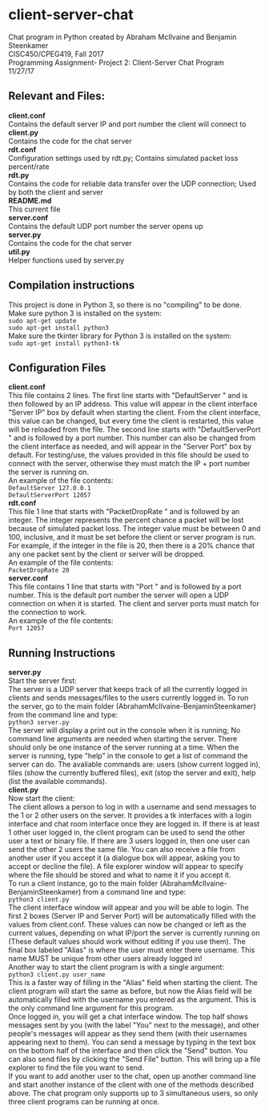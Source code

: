 # client-server-chat  
Chat program in Python created by Abraham McIlvaine and Benjamin Steenkamer  
CISC450/CPEG419, Fall 2017  
Programming Assignment- Project 2: Client-Server Chat Program  
11/27/17  

## Relevant and Files:
**client.conf**  
Contains the default server IP and port number the client will connect to  
**client.py**  
Contains the code for the chat server  
**rdt.conf**  
Configuration settings used by rdt.py; Contains simulated packet loss percent/rate  
**rdt.py**  
Contains the code for reliable data transfer over the UDP connection; Used by both the client and server   
**README.md**  
This current file  
**server.conf**  
Contains the default UDP port number the server opens up  
**server.py**  
Contains the code for the chat server  
**util.py**  
Helper functions used by server.py  

## Compilation instructions
This project is done in Python 3, so there is no "compiling" to be done.  
Make sure python 3 is installed on the system:  
    `sudo apt-get update`  
    `sudo apt-get install python3`  
Make sure the tkinter library for Python 3 is installed on the system:  
    `sudo apt-get install python3-tk`  

## Configuration Files
**client.conf**  
This file contains 2 lines. The first line starts with "DefaultServer " and is then followed by an IP address. This value will appear in the client interface "Server IP" box by
default when starting the client. From the client interface, this value can be changed, but every time the client is restarted, this value will be reloaded from the file.
The second line starts with "DefaultServerPort " and is followed by a port number. This number can also be changed from the client interface as needed, and will appear in the "Server Port" box by default.
For testing/use, the values provided in this file should be used to connect with the server, otherwise they must match the IP + port number the server is running on.  
An example of the file contents:  
`DefaultServer 127.0.0.1`  
`DefaultServerPort 12057`  
**rdt.conf**  
This file 1 line that starts with "PacketDropRate " and is followed by an integer. The integer represents the percent chance a packet will be lost because of simulated packet loss.
The integer value must be between 0 and 100, inclusive, and it must be set before the client or server program is run.
For example, if the integer in the file is 20, then there is a 20% chance that any one packet sent by the client or server will be dropped.  
An example of the file contents:  
`PacketDropRate 20`  
**server.conf**  
This file contains 1 line that starts with "Port " and is followed by a port number. This is the default port number the server will open a UDP connection on when it is started.
The client and server ports must match for the connection to work.  
An example of the file contents:  
`Port 12057`  
## Running Instructions
**server.py**  
Start the server first:  
The server is a UDP server that keeps track of all the currently logged in clients and sends messages/files to the users currently logged in.
To run the server, go to the main folder (AbrahamMcIlvaine-BenjaminSteenkamer) from the command line and type:  
`python3 server.py`  
The server will display a print out in the console when it is running; No command line arguments are needed when starting the server.
There should only be one instance of the server running at a time. When the server is running, type "help" in the console to get a list of command the server can do.
The avaliable commands are: users (show current logged in), files (show the currently buffered files), exit (stop the server and exit), help (list the available commands).  
**client.py**  
Now start the client:  
The client allows a person to log in with a username and send messages to the 1 or 2 other users on the server. It provides a tk interfaces with a login interface and chat room interface once they are logged in. If there is at least 1 other user logged in, the client program can be used to send the other user a text or binary file. If there are 3 users logged in, then one user can send the other 2 users the same file. You can also receive a file from another user if you accept it (a dialogue box will appear, asking you to accept or decline the file). A file explorer window will appear to specify where the file should be stored and what to name it if you accept it.  
To run a client instance, go to the main folder (AbrahamMcIlvaine-BenjaminSteenkamer) from a command line and type:  
`python3 client.py`  
The client interface window will appear and you will be able to login. The first 2 boxes (Server IP and Server Port) will be automatically filled with the values from client.conf. These values can now be changed or left as the current values, depending on what IP/port the server is currently running on (These default values should work without editing if you use them). The final box labeled "Alias" is where the user must enter there username. This name MUST be unique from other users already logged in!  
Another way to start the client program is with a single argument:  
`python3 client.py user_name`  
This is a faster way of filling in the "Alias" field when starting the client. The client program will start the same as before, but now the Alias field will be automatically filled with the username you entered as the argument. This is the only command line argument for this program.  
Once logged in, you will get a chat interface window. The top half shows messages sent by you (with the label "You" next to the message), and other people's messages will appear as they send them (with their usernames appearing next to them). You can send a message by typing in the text box on the bottom half of the interface and then click the "Send" button. You can also send files by clicking the "Send File" button. This will bring up a file explorer to find the file you want to send.  
If you want to add another user to the chat, open up another command line and start another instance of the client with one of the methods described above. The chat program only supports up to 3 simultaneous users, so only three client programs can be running at once.  
